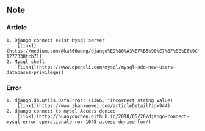 ## Note
### Article
    1. Django connect exist Mysql server
        [link1](https://medium.com/@ka666wang/django%E9%80%A3%E7%B5%90%E7%8F%BE%E6%9C%89mysql%E8%B3%87%E6%96%99%E5%BA%AB-1277338fcb71)
    2. Mysql shell
        [link1](https://www.opencli.com/mysql/mysql-add-new-users-databases-privileges)
### Error
    1. django.db.utils.DataError: (1366, "Incorrect string value)
        [link1](https://www.zhanxuewei.com/articleDetail?id=944)
    2. django connect to mysql Access denied
        [link1](http://huanyouchen.github.io/2018/05/26/django-connect-mysql-error-operationalerror-1045-access-denied-for/)